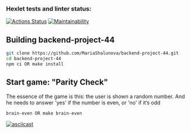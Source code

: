 ### Hexlet tests and linter status:

[![Actions Status](https://github.com/MariaShalunova/backend-project-44/actions/workflows/hexlet-check.yml/badge.svg)](https://github.com/MariaShalunova/backend-project-44/actions) [![Maintainability](https://api.codeclimate.com/v1/badges/09cc1170b9af915b8801/maintainability)](https://codeclimate.com/github/MariaShalunova/backend-project-44/maintainability)


## Building backend-project-44

```sh
git clone https://github.com/MariaShalunova/backend-project-44.git
cd backend-project-44
npm ci OR make install
```

## Start game: "Parity Check"

The essence of the game is this: the user is shown a random number. And he needs to answer 'yes' if the number is even, or 'no' if it’s odd

```sh
brain-even OR make brain-even
```
[![asciicast](https://asciinema.org/a/2Fpb8gvA3SQIsxgmH0dGHLUXw.svg)](https://asciinema.org/a/2Fpb8gvA3SQIsxgmH0dGHLUXw)

